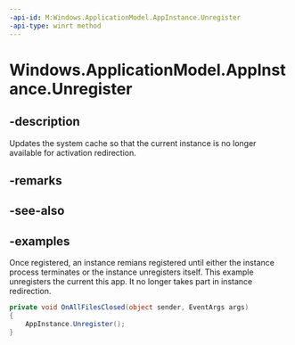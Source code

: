```yaml
---
-api-id: M:Windows.ApplicationModel.AppInstance.Unregister
-api-type: winrt method
---
```


<!-- Method syntax.
public void AppInstance.Unregister()
-->

# Windows.ApplicationModel.AppInstance.Unregister

## -description
Updates the system cache so that the current instance is no longer available for activation redirection. 

## -remarks

## -see-also

## -examples
Once registered, an instance remians registered until either the instance process terminates or the instance unregisters itself.
This example unregisters the current this app. It no longer takes part in instance redirection.

```csharp
private void OnAllFilesClosed(object sender, EventArgs args)
{
    AppInstance.Unregister();
}

```

